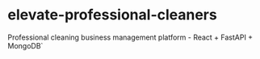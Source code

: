 # elevate-professional-cleaners
Professional cleaning business management platform - React + FastAPI + MongoDB`

